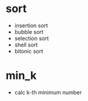 # sort
  - insertion sort
  - bubble sort
  - selection sort
  - shell sort
  - bitonic sort

# min_k
  - calc k-th minimum number

